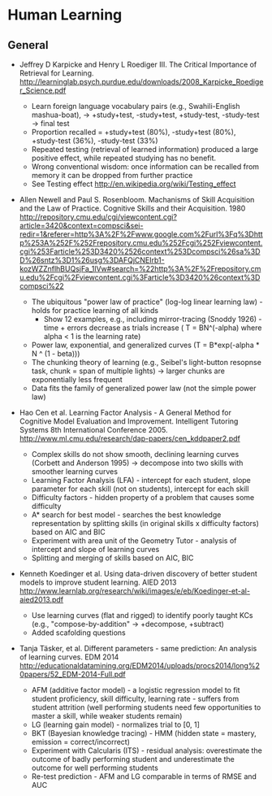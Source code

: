 Human Learning
==============

General
-------

* Jeffrey D Karpicke and Henry L Roediger III. The Critical Importance of Retrieval for Learning. http://learninglab.psych.purdue.edu/downloads/2008_Karpicke_Roediger_Science.pdf
  - Learn foreign language vocabulary pairs (e.g., Swahili-English mashua-boat), -> +study+test, -study+test, +study-test, -study-test -> final test
  - Proportion recalled = +study+test (80%), -study+test (80%), +study-test (36%), -study-test (33%)
  - Repeated testing (retrieval of learned information) produced a large positive effect, while repeated studying has no benefit.
  - Wrong conventional wisdom: once information can be recalled from memory it can be dropped from further practice
  - See Testing effect http://en.wikipedia.org/wiki/Testing_effect


* Allen Newell and Paul S. Rosenbloom. Machanisms of Skill Acquisition and the Law of Practice. Cognitive Skills and their Acquisition. 1980 http://repository.cmu.edu/cgi/viewcontent.cgi?article=3420&context=compsci&sei-redir=1&referer=http%3A%2F%2Fwww.google.com%2Furl%3Fq%3Dhttp%253A%252F%252Frepository.cmu.edu%252Fcgi%252Fviewcontent.cgi%253Farticle%253D3420%2526context%253Dcompsci%26sa%3DD%26sntz%3D1%26usg%3DAFQjCNEIrb1-kozWZZnflhBUQsjFa_1lVw#search=%22http%3A%2F%2Frepository.cmu.edu%2Fcgi%2Fviewcontent.cgi%3Farticle%3D3420%26context%3Dcompsci%22
  - The ubiquitous "power law of practice" (log-log linear learning law) - holds for practice learning of all kinds
    - Show 12 examples, e.g., including mirror-tracing (Snoddy 1926) - time + errors decrease as trials increase ( T = BN^(-alpha) where alpha < 1 is the learning rate)
  - Power law, exponential, and generalized curves (T = B*exp(-alpha * N ^ (1 - beta)))
  - The chunking theory of learning (e.g., Seibel's light-button resopnse task, chunk = span of multiple lights) -> larger chunks are exponentially less frequent
  - Data fits the family of generalized power law (not the simple power law)


- Hao Cen et al. Learning Factor Analysis - A General Method for Cognitive Model Evaluation and Improvement.  Intelligent Tutoring Systems 8th International Conference 2005. http://www.ml.cmu.edu/research/dap-papers/cen_kddpaper2.pdf
  - Complex skills do not show smooth, declining learning curves (Corbett and Anderson 1995) -> decompose into two skills with smoother learning curves
  - Learning Factor Analysis (LFA) - intercept for each student, slope parameter for each skill (not on students), intercept for each skill
  - Difficulty factors - hidden property of a problem that causes some difficulty
  - A* search for best model - searches the best knowledge representation by splitting skills (in original skills x difficulty factors) based on AIC and BIC
  - Experiment with area unit of the Geometry Tutor - analysis of intercept and slope of learning curves
  - Splitting and merging of skills based on AIC, BIC

- Kenneth Koedinger et al. Using data-driven discovery of better student models to improve student learning. AIED 2013 http://www.learnlab.org/research/wiki/images/e/eb/Koedinger-et-al-aied2013.pdf
  - Use learning curves (flat and rigged) to identify poorly taught KCs (e.g., "compose-by-addition" -> +decompose, +subtract)
  - Added scafolding questions


- Tanja Täsker, et al. Different parameters - same prediction: An analysis of learning curves. EDM 2014 http://educationaldatamining.org/EDM2014/uploads/procs2014/long%20papers/52_EDM-2014-Full.pdf
  - AFM (additive factor model) - a logistic regression model to fit student proficiency, skill difficulty, learning rate - suffers from student attrition (well performing students need few opportunities to master a skill, while weaker students remain)
  - LG (learning gain model) - normalizes trial to [0, 1]
  - BKT (Bayesian knowledge tracing) - HMM (hidden state = mastery, emission = correct/incorrect)
  - Experiment with Calcularis (ITS) - residual analysis: overestimate the outcome of badly performing student and underestimate the outcome for well performing students
  - Re-test prediction - AFM and LG comparable in terms of RMSE and AUC

